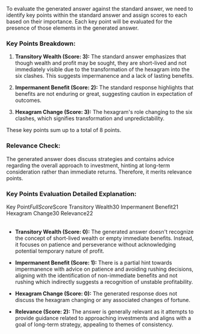 To evaluate the generated answer against the standard answer, we need to identify key points within the standard answer and assign scores to each based on their importance. Each key point will be evaluated for the presence of those elements in the generated answer.

### Key Points Breakdown:

1. **Transitory Wealth (Score: 3):** The standard answer emphasizes that though wealth and profit may be sought, they are short-lived and not immediately visible due to the transformation of the hexagram into the six clashes. This suggests impermanence and a lack of lasting benefits.

2. **Impermanent Benefit (Score: 2):** The standard response highlights that benefits are not enduring or great, suggesting caution in expectation of outcomes.

3. **Hexagram Change (Score: 3):** The hexagram's role changing to the six clashes, which signifies transformation and unpredictability.

These key points sum up to a total of 8 points.

### Relevance Check:
The generated answer does discuss strategies and contains advice regarding the overall approach to investment, hinting at long-term consideration rather than immediate returns. Therefore, it merits relevance points.

### Key Points Evaluation Detailed Explanation:

<table>

Key Point$Full Score$Score
Transitory Wealth$3$0
Impermanent Benefit$2$1
Hexagram Change$3$0
Relevance$2$2

</table>

- **Transitory Wealth (Score: 0):** The generated answer doesn't recognize the concept of short-lived wealth or empty immediate benefits. Instead, it focuses on patience and perseverance without acknowledging potential temporary nature of profit.

- **Impermanent Benefit (Score: 1):** There is a partial hint towards impermanence with advice on patience and avoiding rushing decisions, aligning with the identification of non-immediate benefits and not rushing which indirectly suggests a recognition of unstable profitability.

- **Hexagram Change (Score: 0):** The generated response does not discuss the hexagram changing or any associated changes of fortune.

- **Relevance (Score: 2):** The answer is generally relevant as it attempts to provide guidance related to approaching investments and aligns with a goal of long-term strategy, appealing to themes of consistency.